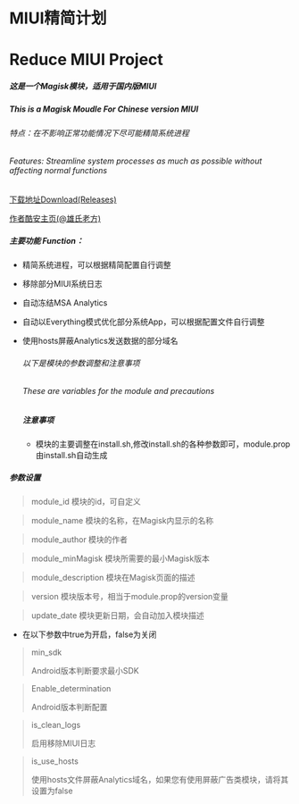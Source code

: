 # MIUI精简计划
# Reduce MIUI Project

##### 这是一个Magisk模块，适用于国内版MIUI  
##### This is a Magisk Moudle For Chinese version MIUI

######  特点：在不影响正常功能情况下尽可能精简系统进程
###### Features: Streamline system processes as much as possible without affecting normal functions

[下载地址Download(Releases)](https://github.com/l2642235863/ReduceMIUI/releases)

[作者酷安主页(@雄氏老方)](http://www.coolapk.com/u/665894)

##### 主要功能 Function：

- 精简系统进程，可以根据精简配置自行调整

- 移除部分MIUI系统日志

- 自动冻结MSA Analytics

- 自动以Everything模式优化部分系统App，可以根据配置文件自行调整

- 使用hosts屏蔽Analytics发送数据的部分域名

  ###### 以下是模块的参数调整和注意事项
  ###### These are variables for the module and precautions

  ##### 注意事项
  
  * 模块的主要调整在install.sh,修改install.sh的各种参数即可，module.prop由install.sh自动生成



##### 参数设置

> module_id
> 模块的id，可自定义

> module_name
> 模块的名称，在Magisk内显示的名称

> module_author
> 模块的作者

> module_minMagisk
> 模块所需要的最小Magisk版本

> module_description
> 模块在Magisk页面的描述

> version
> 模块版本号，相当于module.prop的version变量

> update_date
> 模块更新日期，会自动加入模块描述



 * 在以下参数中true为开启，false为关闭

> min_sdk
>
> Android版本判断要求最小SDK

> Enable_determination
>
> Android版本判断配置

> is_clean_logs
>
> 启用移除MIUI日志

> is_use_hosts
>
> 使用hosts文件屏蔽Analytics域名，如果您有使用屏蔽广告类模块，请将其设置为false